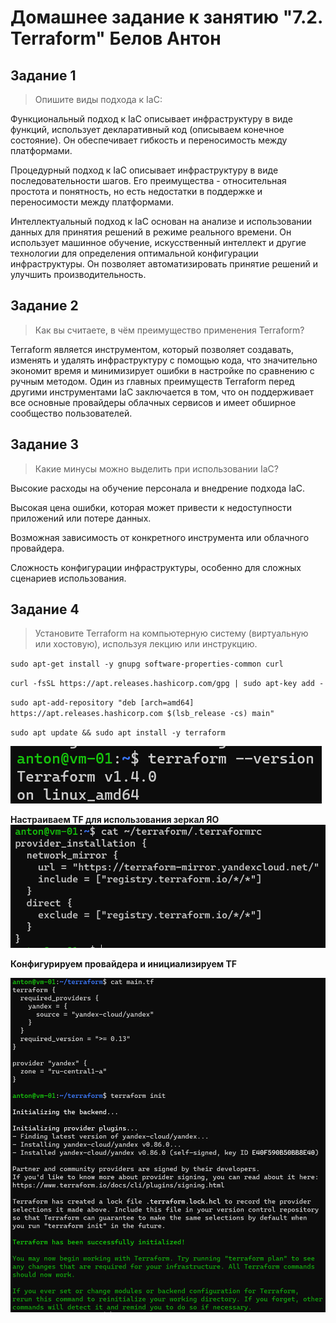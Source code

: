# Домашнее задание к занятию "7.2. Terraform" Белов Антон
## Задание 1
> Опишите виды подхода к IaC:

Функциональный подход к IaC описывает инфраструктуру в виде функций, использует декларативный код (описываем конечное состояние). Он обеспечивает гибкость и переносимость между платформами.

Процедурный подход к IaC описывает инфраструктуру в виде последовательности шагов. Его преимущества - относительная простота и понятность, но есть недостатки в поддержке и переносимости между платформами.

Интеллектуальный подход к IaC основан на анализе и использовании данных для принятия решений в режиме реального времени. Он использует машинное обучение, искусственный интеллект и другие технологии для определения оптимальной конфигурации инфраструктуры. Он позволяет автоматизировать принятие решений и улучшить производительность.

## Задание 2
>Как вы считаете, в чём преимущество применения Terraform?

Terraform является инструментом, который позволяет создавать, изменять и удалять инфраструктуру с помощью кода, что значительно экономит время и минимизирует ошибки в настройке по сравнению с ручным методом. Один из главных преимуществ Terraform перед другими инструментами IaC заключается в том, что он поддерживает все основные провайдеры облачных сервисов и имеет обширное сообщество пользователей.

## Задание 3
>Какие минусы можно выделить при использовании IaC?

Высокие расходы на обучение персонала и внедрение подхода IaC.

Высокая цена ошибки, которая может привести к недоступности приложений или потере данных.

Возможная зависимость от конкретного инструмента или облачного провайдера.

Сложность конфигурации инфраструктуры, особенно для сложных сценариев использования.

## Задание 4
>Установите Terraform на компьютерную систему (виртуальную или хостовую), используя лекцию или инструкцию.

`sudo apt-get install -y gnupg software-properties-common curl`

`curl -fsSL https://apt.releases.hashicorp.com/gpg | sudo apt-key add -`

`sudo apt-add-repository "deb [arch=amd64] https://apt.releases.hashicorp.com $(lsb_release -cs) main"`

`sudo apt update && sudo apt install -y terraform`

![7.2.1](screenshots/7.2.1.png)

**Настраиваем TF для использования зеркал ЯО**
![7.2.2](screenshots/7.2.2.png)

**Конфигурируем провайдера и инициализируем TF**

![7.2.3](screenshots/7.2.3.png)
